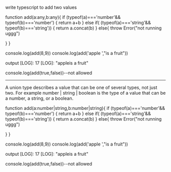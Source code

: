 write  typescript to add two values 

function add(a:any,b:any){
  if (typeof(a)==='number'&& typeof(b)==='number')
  {
    return a+b
  }
  else if( (typeof(a)==='string'&& typeof(b)==='string'))
  {
    return a.concat(b)
  }
  else{
    throw Error("not running uggg")

  }
}

console.log(add(8,9))
console.log(add('apple ',"is a fruit"))

output
[LOG]: 17 
[LOG]: "appleis a fruit" 

console.log(add(true,false))--not allowed
_______________________________________________________________________________________________________________________________________________________________________________________________________________________
A union type describes a value that can be one of several types, not just two. For example number | string | boolean is the type of a value that can be a number, a string, or a boolean.

function add(a:number|string,b:number|string){
  if (typeof(a)==='number'&& typeof(b)==='number')
  {
    return a+b
  }
  else if( (typeof(a)==='string'&& typeof(b)==='string'))
  {
    return a.concat(b)
  }
  else{
    throw Error("not running uggg")

  }
}

console.log(add(8,9))
console.log(add('apple ',"is a fruit"))

output
[LOG]: 17 
[LOG]: "appleis a fruit" 

console.log(add(true,false))--not allowed
